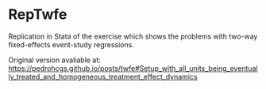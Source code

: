 # RepTwfe

Replication in Stata of the exercise which shows the problems with two-way fixed-effects event-study regressions.

Original version avaliable at: https://pedrohcgs.github.io/posts/twfe#Setup_with_all_units_being_eventually_treated_and_homogeneous_treatment_effect_dynamics
